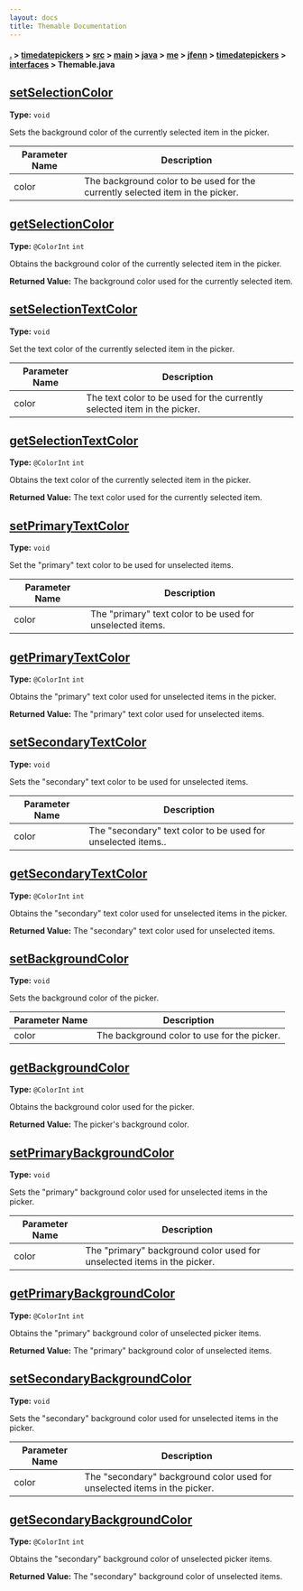 ```yaml
---
layout: docs
title: Themable Documentation
---
```

#### [.](./../../../../../../../../index) > [timedatepickers](./../../../../../../../index) > [src](./../../../../../../index) > [main](./../../../../../index) > [java](./../../../../index) > [me](./../../../index) > [jfenn](./../../index) > [timedatepickers](./../index) > [interfaces](./index) > **Themable.java**

## [setSelectionColor](https://github.com/fennifith/TimeDatePicker/blob/master/timedatepickers/src/main/java/me/jfenn/timedatepickers/interfaces/Themable.java#L8)

**Type:** `void`

Sets the background color of the currently 
selected item in the picker. 





|Parameter Name|Description|
|-----|-----|
|color|The background color to be used for the currently selected item in the picker.  |








## [getSelectionColor](https://github.com/fennifith/TimeDatePicker/blob/master/timedatepickers/src/main/java/me/jfenn/timedatepickers/interfaces/Themable.java#L18)

**Type:** `@ColorInt` `int`

Obtains the background color of the currently 
selected item in the picker. 






**Returned Value:** The background color used for the currently selected item.  








## [setSelectionTextColor](https://github.com/fennifith/TimeDatePicker/blob/master/timedatepickers/src/main/java/me/jfenn/timedatepickers/interfaces/Themable.java#L28)

**Type:** `void`

Set the text color of the currently selected 
item in the picker. 





|Parameter Name|Description|
|-----|-----|
|color|The text color to be used for the currently selected item in the picker.  |








## [getSelectionTextColor](https://github.com/fennifith/TimeDatePicker/blob/master/timedatepickers/src/main/java/me/jfenn/timedatepickers/interfaces/Themable.java#L38)

**Type:** `@ColorInt` `int`

Obtains the text color of the currently selected 
item in the picker. 






**Returned Value:** The text color used for the currently selected item.  








## [setPrimaryTextColor](https://github.com/fennifith/TimeDatePicker/blob/master/timedatepickers/src/main/java/me/jfenn/timedatepickers/interfaces/Themable.java#L48)

**Type:** `void`

Set the "primary" text color to be used for unselected 
items. 





|Parameter Name|Description|
|-----|-----|
|color|The "primary" text color to be used for unselected items.  |








## [getPrimaryTextColor](https://github.com/fennifith/TimeDatePicker/blob/master/timedatepickers/src/main/java/me/jfenn/timedatepickers/interfaces/Themable.java#L57)

**Type:** `@ColorInt` `int`

Obtains the "primary" text color used for unselected 
items in the picker. 






**Returned Value:** The "primary" text color used for unselected items.  








## [setSecondaryTextColor](https://github.com/fennifith/TimeDatePicker/blob/master/timedatepickers/src/main/java/me/jfenn/timedatepickers/interfaces/Themable.java#L67)

**Type:** `void`

Sets the "secondary" text color to be used for 
unselected items. 





|Parameter Name|Description|
|-----|-----|
|color|The "secondary" text color to be used for unselected items..  |








## [getSecondaryTextColor](https://github.com/fennifith/TimeDatePicker/blob/master/timedatepickers/src/main/java/me/jfenn/timedatepickers/interfaces/Themable.java#L76)

**Type:** `@ColorInt` `int`

Obtains the "secondary" text color used for unselected 
items in the picker. 






**Returned Value:** The "secondary" text color used for unselected items.  








## [setBackgroundColor](https://github.com/fennifith/TimeDatePicker/blob/master/timedatepickers/src/main/java/me/jfenn/timedatepickers/interfaces/Themable.java#L86)

**Type:** `void`

Sets the background color of the picker. 





|Parameter Name|Description|
|-----|-----|
|color|The background color to use for the picker.  |








## [getBackgroundColor](https://github.com/fennifith/TimeDatePicker/blob/master/timedatepickers/src/main/java/me/jfenn/timedatepickers/interfaces/Themable.java#L94)

**Type:** `@ColorInt` `int`

Obtains the background color used for the picker. 






**Returned Value:** The picker's background color.  








## [setPrimaryBackgroundColor](https://github.com/fennifith/TimeDatePicker/blob/master/timedatepickers/src/main/java/me/jfenn/timedatepickers/interfaces/Themable.java#L102)

**Type:** `void`

Sets the "primary" background color used for unselected 
items in the picker. 





|Parameter Name|Description|
|-----|-----|
|color|The "primary" background color used for unselected items in the picker.  |








## [getPrimaryBackgroundColor](https://github.com/fennifith/TimeDatePicker/blob/master/timedatepickers/src/main/java/me/jfenn/timedatepickers/interfaces/Themable.java#L111)

**Type:** `@ColorInt` `int`

Obtains the "primary" background color of unselected 
picker items. 






**Returned Value:** The "primary" background color of unselected items.  








## [setSecondaryBackgroundColor](https://github.com/fennifith/TimeDatePicker/blob/master/timedatepickers/src/main/java/me/jfenn/timedatepickers/interfaces/Themable.java#L121)

**Type:** `void`

Sets the "secondary" background color used for unselected 
items in the picker. 





|Parameter Name|Description|
|-----|-----|
|color|The "secondary" background color used for unselected items in the picker.  |








## [getSecondaryBackgroundColor](https://github.com/fennifith/TimeDatePicker/blob/master/timedatepickers/src/main/java/me/jfenn/timedatepickers/interfaces/Themable.java#L130)

**Type:** `@ColorInt` `int`

Obtains the "secondary" background color of unselected 
picker items. 






**Returned Value:** The "secondary" background color of unselected items.  








